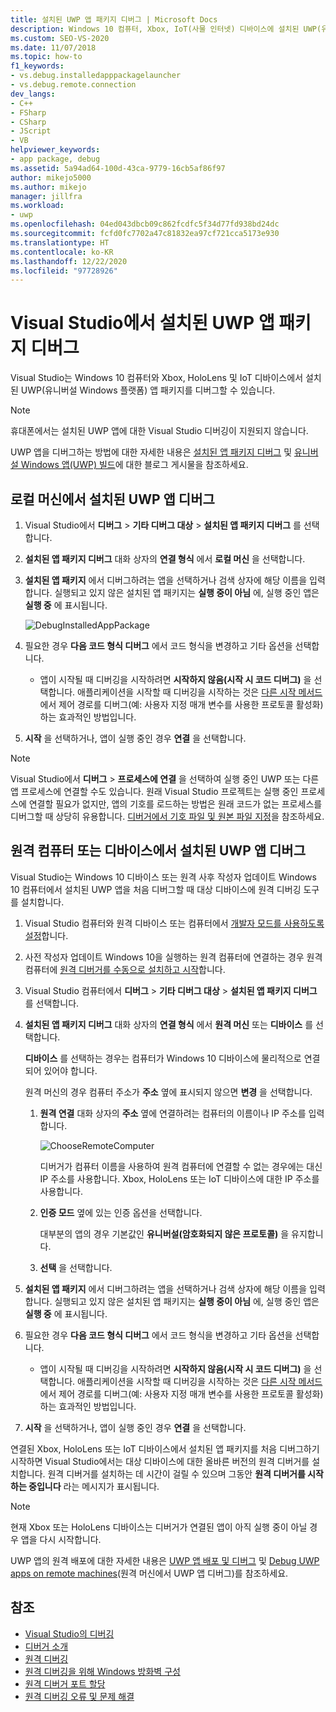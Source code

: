 ```yaml
---
title: 설치된 UWP 앱 패키지 디버그 | Microsoft Docs
description: Windows 10 컴퓨터, Xbox, IoT(사물 인터넷) 디바이스에 설치된 UWP(유니버설 Windows 플랫폼) 앱 패키지를 Visual Studio에서 디버그합니다.
ms.custom: SEO-VS-2020
ms.date: 11/07/2018
ms.topic: how-to
f1_keywords:
- vs.debug.installedapppackagelauncher
- vs.debug.remote.connection
dev_langs:
- C++
- FSharp
- CSharp
- JScript
- VB
helpviewer_keywords:
- app package, debug
ms.assetid: 5a94ad64-100d-43ca-9779-16cb5af86f97
author: mikejo5000
ms.author: mikejo
manager: jillfra
ms.workload:
- uwp
ms.openlocfilehash: 04ed043dbcb09c862fcdfc5f34d77fd938bd24dc
ms.sourcegitcommit: fcfd0fc7702a47c81832ea97cf721cca5173e930
ms.translationtype: HT
ms.contentlocale: ko-KR
ms.lasthandoff: 12/22/2020
ms.locfileid: "97728926"
---
```

# <a name="debug-an-installed-uwp-app-package-in-visual-studio"></a>Visual Studio에서 설치된 UWP 앱 패키지 디버그

Visual Studio는 Windows 10 컴퓨터와 Xbox, HoloLens 및 IoT 디바이스에서 설치된 UWP(유니버설 Windows 플랫폼) 앱 패키지를 디버그할 수 있습니다.

>[!NOTE]
>휴대폰에서는 설치된 UWP 앱에 대한 Visual Studio 디버깅이 지원되지 않습니다.

UWP 앱을 디버그하는 방법에 대한 자세한 내용은 [설치된 앱 패키지 디버그](https://devblogs.microsoft.com/devops/updates-for-debugging-installed-app-packages-in-visual-studio-2015-update-2/) 및 [유니버설 Windows 앱(UWP) 빌드](https://devblogs.microsoft.com/visualstudio/universal-windows-apps-targeting-windows-10-anniversary-sdk/)에 대한 블로그 게시물을 참조하세요.

## <a name="debug-an-installed-uwp-app-on-a-local-machine"></a>로컬 머신에서 설치된 UWP 앱 디버그

1. Visual Studio에서 **디버그** > **기타 디버그 대상** > **설치된 앱 패키지 디버그** 를 선택합니다.

1. **설치된 앱 패키지 디버그** 대화 상자의 **연결 형식** 에서 **로컬 머신** 을 선택합니다.

1. **설치된 앱 패키지** 에서 디버그하려는 앱을 선택하거나 검색 상자에 해당 이름을 입력합니다. 실행되고 있지 않은 설치된 앱 패키지는 **실행 중이 아님** 에, 실행 중인 앱은 **실행 중** 에 표시됩니다.

   ![DebugInstalledAppPackage](../debugger/media/debug-installed-app-pkg.png "DebugInstalledAppPackage")

1. 필요한 경우 **다음 코드 형식 디버그** 에서 코드 형식을 변경하고 기타 옵션을 선택합니다.
   - 앱이 시작될 때 디버깅을 시작하려면 **시작하지 않음(시작 시 코드 디버그)** 을 선택합니다. 애플리케이션을 시작할 때 디버깅을 시작하는 것은 [다른 시작 메서드](/windows/uwp/xbox-apps/automate-launching-uwp-apps)에서 제어 경로를 디버그(예: 사용자 지정 매개 변수를 사용한 프로토콜 활성화)하는 효과적인 방법입니다.

1. **시작** 을 선택하거나, 앱이 실행 중인 경우 **연결** 을 선택합니다.

> [!NOTE]
> Visual Studio에서 **디버그** > **프로세스에 연결** 을 선택하여 실행 중인 UWP 또는 다른 앱 프로세스에 연결할 수도 있습니다. 원래 Visual Studio 프로젝트는 실행 중인 프로세스에 연결할 필요가 없지만, 앱의 기호를 로드하는 방법은 원래 코드가 없는 프로세스를 디버그할 때 상당히 유용합니다. [디버거에서 기호 파일 및 원본 파일 지정](specify-symbol-dot-pdb-and-source-files-in-the-visual-studio-debugger.md)을 참조하세요.

## <a name="debug-an-installed-uwp-app-on-a-remote-computer-or-device"></a><a name="remote"></a> 원격 컴퓨터 또는 디바이스에서 설치된 UWP 앱 디버그

Visual Studio는 Windows 10 디바이스 또는 원격 사후 작성자 업데이트 Windows 10 컴퓨터에서 설치된 UWP 앱을 처음 디버그할 때 대상 디바이스에 원격 디버깅 도구를 설치합니다.

1. Visual Studio 컴퓨터와 원격 디바이스 또는 컴퓨터에서 [개발자 모드를 사용하도록 설정](/windows/uwp/get-started/enable-your-device-for-development)합니다.

1. 사전 작성자 업데이트 Windows 10을 실행하는 원격 컴퓨터에 연결하는 경우 원격 컴퓨터에 [원격 디버거를 수동으로 설치하고 시작](../debugger/remote-debugging.md)합니다.

1. Visual Studio 컴퓨터에서 **디버그** > **기타 디버그 대상** > **설치된 앱 패키지 디버그** 를 선택합니다.

1. **설치된 앱 패키지 디버그** 대화 상자의 **연결 형식** 에서 **원격 머신** 또는 **디바이스** 를 선택합니다.

   **디바이스** 를 선택하는 경우는 컴퓨터가 Windows 10 디바이스에 물리적으로 연결되어 있어야 합니다.

   원격 머신의 경우 컴퓨터 주소가 **주소** 옆에 표시되지 않으면 **변경** 을 선택합니다.

   1. **원격 연결** 대화 상자의 **주소** 옆에 연결하려는 컴퓨터의 이름이나 IP 주소를 입력합니다.

      ![ChooseRemoteComputer](../debugger/media/debug-remote-app-pkg.png "ChooseRemoteComputer")

      디버거가 컴퓨터 이름을 사용하여 원격 컴퓨터에 연결할 수 없는 경우에는 대신 IP 주소를 사용합니다. Xbox, HoloLens 또는 IoT 디바이스에 대한 IP 주소를 사용합니다.
   1. **인증 모드** 옆에 있는 인증 옵션을 선택합니다.

      대부분의 앱의 경우 기본값인 **유니버설(암호화되지 않은 프로토콜)** 을 유지합니다.
   1. **선택** 을 선택합니다.

1. **설치된 앱 패키지** 에서 디버그하려는 앱을 선택하거나 검색 상자에 해당 이름을 입력합니다. 실행되고 있지 않은 설치된 앱 패키지는 **실행 중이 아님** 에, 실행 중인 앱은 **실행 중** 에 표시됩니다.

1. 필요한 경우 **다음 코드 형식 디버그** 에서 코드 형식을 변경하고 기타 옵션을 선택합니다.
   - 앱이 시작될 때 디버깅을 시작하려면 **시작하지 않음(시작 시 코드 디버그)** 을 선택합니다. 애플리케이션을 시작할 때 디버깅을 시작하는 것은 [다른 시작 메서드](/windows/uwp/xbox-apps/automate-launching-uwp-apps)에서 제어 경로를 디버그(예: 사용자 지정 매개 변수를 사용한 프로토콜 활성화)하는 효과적인 방법입니다.

1. **시작** 을 선택하거나, 앱이 실행 중인 경우 **연결** 을 선택합니다.

연결된 Xbox, HoloLens 또는 IoT 디바이스에서 설치된 앱 패키지를 처음 디버그하기 시작하면 Visual Studio에서는 대상 디바이스에 대한 올바른 버전의 원격 디버거를 설치합니다. 원격 디버거를 설치하는 데 시간이 걸릴 수 있으며 그동안 **원격 디버거를 시작하는 중입니다** 라는 메시지가 표시됩니다.

>[!NOTE]
>현재 Xbox 또는 HoloLens 디바이스는 디버거가 연결된 앱이 아직 실행 중이 아닐 경우 앱을 다시 시작합니다.

UWP 앱의 원격 배포에 대한 자세한 내용은 [UWP 앱 배포 및 디버그](/windows/uwp/debug-test-perf/deploying-and-debugging-uwp-apps#advanced-remote-deployment-options) 및 [Debug UWP apps on remote machines](run-windows-store-apps-on-a-remote-machine.md)(원격 머신에서 UWP 앱 디버그)를 참조하세요.

## <a name="see-also"></a>참조

- [Visual Studio의 디버깅](../debugger/index.yml)
- [디버거 소개](../debugger/debugger-feature-tour.md)
- [원격 디버깅](../debugger/remote-debugging.md)
- [원격 디버깅을 위해 Windows 방화벽 구성](../debugger/configure-the-windows-firewall-for-remote-debugging.md)
- [원격 디버거 포트 할당](../debugger/remote-debugger-port-assignments.md)
- [원격 디버깅 오류 및 문제 해결](../debugger/remote-debugging-errors-and-troubleshooting.md)